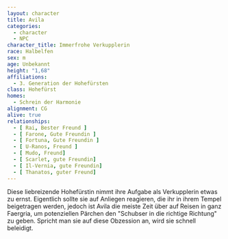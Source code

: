 ```yaml
---
layout: character
title: Avila
categories:
  - character
  - NPC
character_title: Immerfrohe Verkupplerin
race: Halbelfen
sex: m
age: Unbekannt
height: "1,68"
affiliations:
  - 3. Generation der Hohefürsten
class: Hohefürst
homes:
  - Schrein der Harmonie
alignment: CG
alive: true
relationships:
  - [ Rai, Bester Freund ]
  - [ Farone, Gute Freundin ]
  - [ Fortuna, Gute Freundin ]
  - [ U-Ranos, Freund ]
  - [ Mudo, Freund]
  - [ Scarlet, gute Freundin]
  - [ Il-Vernia, gute Freundin]
  - [ Thanatos, guter Freund]
---
```


Diese liebreizende Hohefürstin nimmt ihre Aufgabe als Verkupplerin etwas zu ernst. Eigentlich sollte sie auf Anliegen
reagieren, die ihr in ihrem Tempel beigetragen werden, jedoch ist Avila die meiste Zeit über auf Reisen in ganz
Faergria, um potenziellen Pärchen den "Schubser in die richtige Richtung" zu geben. Spricht man sie auf diese Obzession
an, wird sie schnell beleidigt.